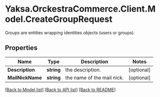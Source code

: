 # Yaksa.OrckestraCommerce.Client.Model.CreateGroupRequest
Groups are entities wrapping identities objects (users or groups).

## Properties

Name | Type | Description | Notes
------------ | ------------- | ------------- | -------------
**Description** | **string** | the description. | [optional] 
**MailNickName** | **string** | the name of the mail nick. | [optional] 

[[Back to Model list]](../README.md#documentation-for-models) [[Back to API list]](../README.md#documentation-for-api-endpoints) [[Back to README]](../README.md)

